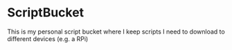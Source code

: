 # ScriptBucket
This is my personal script bucket where I keep scripts I need to download to different devices (e.g. a RPi)
